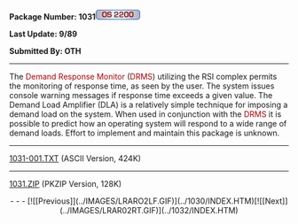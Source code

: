 <x-sas-window top="378" bottom="768" left="60" right="590">



<b>Package Number: 1031</b>![](../IMAGES/OS2200.JPG)


<b>Last Update: 9/89</b>


<b>Submitted By: OTH</b>


&#10;
- - -
The <font color="#AF0000">Demand Response Monitor</font> (<font color="#AF0000">DRMS</font>) utilizing the RSI complex permits the
monitoring of response time, as seen by the user. The system issues
console warning messages if response time exceeds a given value. The
Demand Load Amplifier (DLA) is a relatively simple technique for
imposing a demand load on the system. When used in conjunction with
the <font color="#AF0000">DRMS</font> it is possible to predict how
an operating system will respond to a wide range of demand loads.
Effort to implement and maintain this package is unknown.


&#10;
- - -
[1031-001.TXT](1031-001.TXT)
(ASCII Version, 424K)


&#10;
- - -
[1031.ZIP](1031.ZIP)
(PKZIP Version, 128K)

<center>
- - -
[![[Previous]](../IMAGES/LRARO2LF.GIF)](../1030/INDEX.HTM)[![[Next]](../IMAGES/LRAR02RT.GIF)](../1032/INDEX.HTM)
</center>

</x-sas-window>